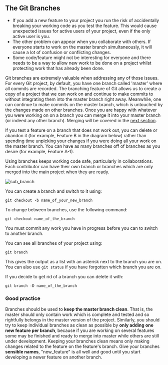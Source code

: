 ## The Git Branches

- If you add a new feature to your project you run the risk of accidentally breaking your working code as you test the feature.
This would cause unexpected issues for active users of your project, even if the only active user is you.
- The other problem can appear when you collaborate with others.
If everyone starts to work on the master branch simultaneously, it will cause a lot of confusion or conflicting changes.
- Some code/feature might not be interesting for everyone and there needs to be a way to allow new work to be done on a project whilst protecting work that has already been done.

Git branches are extremely valuable when addressing any of those issues.
For every Git project, by default, you have one branch called 'master' where all commits are recorded.
The branching feature of Git allows us to create a copy of a project that we can work on and continue to make commits to without integrating them into the master branch right away.
Meanwhile, one can continue to make commits on the master branch, which is untouched by the changes made on other branches.
Once you are happy with whatever you were working on on a branch you can merge it into your master branch (or indeed any other branch).
Merging will be covered in the [next section](#merging).

If you test a feature on a branch that does not work out, you can delete or abandon it (for example, Feature B in the diagram below) rather than spending time unpicking your changes if you were doing all your work on the master branch.
You can have as many branches off of branches as you desire (for example, Feature A-1).

Using branches keeps working code safe, particularly in collaborations.
Each contributor can have their own branch or branches which are only merged into the main project when they are ready.

![sub_branch](../../figures/sub_branch.png)

You can create a branch and switch to it using:
```
git checkout -b name_of_your_new_branch
```

To change between branches, use the following command:
```
git checkout name_of_the_branch
```

You must commit any work you have in progress before you can to switch to another branch.

You can see all branches of your project using:

```
git branch
```
This gives the output as a list with an asterisk next to the branch you are on.
You can also use `git status` if you have forgotten which branch you are on.

If you decide to get rid of a branch you can delete it with:

```
git branch -D name_of_the_branch
```

### Good practice

Branches should be used to **keep the master branch clean**.
That is, the master should only contain work which is complete and tested and so rightfully belongs in the master version of the project.
Similarly, you should try to keep individual branches as clean as possible by **only adding one new feature per branch**, because if you are working on several features some may be finished and ready to merge into master while others are still under development.
Keeping your branches clean means only making changes related to the feature on the feature's branch.
Give your branches **sensible names**, "new_feature" is all well and good until you start developing a newer feature on another branch.
